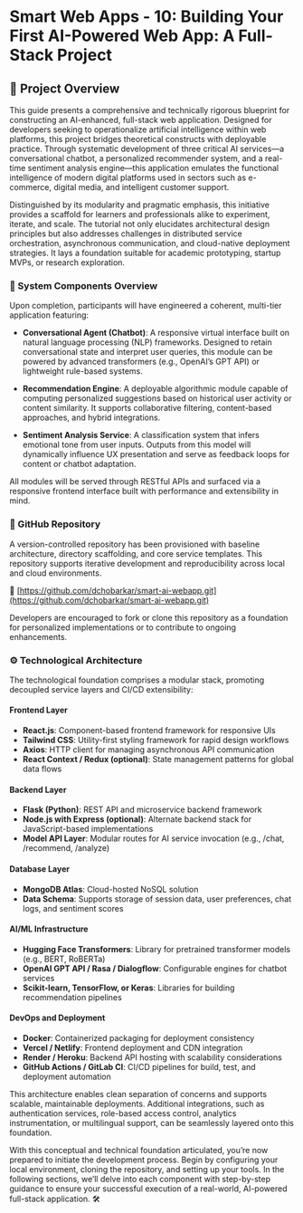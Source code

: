 # Smart Web Apps - 10: Building Your First AI-Powered Web App: A Full-Stack Project

## 🚀 Project Overview

This guide presents a comprehensive and technically rigorous blueprint for constructing an AI-enhanced, full-stack web application. Designed for developers seeking to operationalize artificial intelligence within web platforms, this project bridges theoretical constructs with deployable practice. Through systematic development of three critical AI services—a conversational chatbot, a personalized recommender system, and a real-time sentiment analysis engine—this application emulates the functional intelligence of modern digital platforms used in sectors such as e-commerce, digital media, and intelligent customer support.

Distinguished by its modularity and pragmatic emphasis, this initiative provides a scaffold for learners and professionals alike to experiment, iterate, and scale. The tutorial not only elucidates architectural design principles but also addresses challenges in distributed service orchestration, asynchronous communication, and cloud-native deployment strategies. It lays a foundation suitable for academic prototyping, startup MVPs, or research exploration.

### 🧠 System Components Overview

Upon completion, participants will have engineered a coherent, multi-tier application featuring:

- **Conversational Agent (Chatbot)**: A responsive virtual interface built on natural language processing (NLP) frameworks. Designed to retain conversational state and interpret user queries, this module can be powered by advanced transformers (e.g., OpenAI’s GPT API) or lightweight rule-based systems.

- **Recommendation Engine**: A deployable algorithmic module capable of computing personalized suggestions based on historical user activity or content similarity. It supports collaborative filtering, content-based approaches, and hybrid integrations.

- **Sentiment Analysis Service**: A classification system that infers emotional tone from user inputs. Outputs from this model will dynamically influence UX presentation and serve as feedback loops for content or chatbot adaptation.

All modules will be served through RESTful APIs and surfaced via a responsive frontend interface built with performance and extensibility in mind.

### 📂 GitHub Repository

A version-controlled repository has been provisioned with baseline architecture, directory scaffolding, and core service templates. This repository supports iterative development and reproducibility across local and cloud environments.

🔗 [https://github.com/dchobarkar/smart-ai-webapp.git](https://github.com/dchobarkar/smart-ai-webapp.git)

Developers are encouraged to fork or clone this repository as a foundation for personalized implementations or to contribute to ongoing enhancements.

### ⚙️ Technological Architecture

The technological foundation comprises a modular stack, promoting decoupled service layers and CI/CD extensibility:

#### Frontend Layer

- **React.js**: Component-based frontend framework for responsive UIs
- **Tailwind CSS**: Utility-first styling framework for rapid design workflows
- **Axios**: HTTP client for managing asynchronous API communication
- **React Context / Redux (optional)**: State management patterns for global data flows

#### Backend Layer

- **Flask (Python)**: REST API and microservice backend framework
- **Node.js with Express (optional)**: Alternate backend stack for JavaScript-based implementations
- **Model API Layer**: Modular routes for AI service invocation (e.g., /chat, /recommend, /analyze)

#### Database Layer

- **MongoDB Atlas**: Cloud-hosted NoSQL solution
- **Data Schema**: Supports storage of session data, user preferences, chat logs, and sentiment scores

#### AI/ML Infrastructure

- **Hugging Face Transformers**: Library for pretrained transformer models (e.g., BERT, RoBERTa)
- **OpenAI GPT API / Rasa / Dialogflow**: Configurable engines for chatbot services
- **Scikit-learn, TensorFlow, or Keras**: Libraries for building recommendation pipelines

#### DevOps and Deployment

- **Docker**: Containerized packaging for deployment consistency
- **Vercel / Netlify**: Frontend deployment and CDN integration
- **Render / Heroku**: Backend API hosting with scalability considerations
- **GitHub Actions / GitLab CI**: CI/CD pipelines for build, test, and deployment automation

This architecture enables clean separation of concerns and supports scalable, maintainable deployments. Additional integrations, such as authentication services, role-based access control, analytics instrumentation, or multilingual support, can be seamlessly layered onto this foundation.

With this conceptual and technical foundation articulated, you’re now prepared to initiate the development process. Begin by configuring your local environment, cloning the repository, and setting up your tools. In the following sections, we’ll delve into each component with step-by-step guidance to ensure your successful execution of a real-world, AI-powered full-stack application. 🛠️
